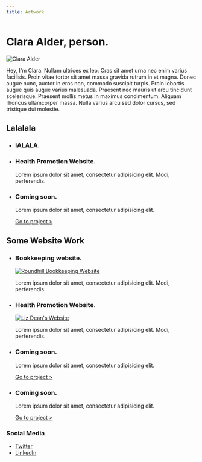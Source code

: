 ```yaml
---
title: Artwork
---
```


<main class="Container">
    <h1>Clara Alder, person.</h1>
      <img title="" alt="Clara Alder" class="Photo" src="../images/clara-photo-football-cropped.jpg" />
            <p>Hey, I'm Clara. Nullam ultrices ex leo. Cras sit amet urna nec enim varius facilisis. Proin vitae tortor sit amet massa gravida rutrum in et magna. Donec augue nunc, auctor in eros non, commodo suscipit turpis. Proin lobortis augue quis augue varius malesuada. Praesent nec mauris ut arcu tincidunt scelerisque. Praesent mollis metus in maximus condimentum. Aliquam rhoncus ullamcorper massa. Nulla varius arcu sed dolor cursus, sed tristique dui molestie. </p>
        <h2>Lalalala</h2>
        <ul class="Cards Grid">
            <li class="Card-item Grid-item Grid-third">
                <div class="Card-info">
                    <h3 class="Class-title">lALALA.</p>
                </div><!--Card-info-->
            </li><!--Card-item-->
            <li class="Card-item Grid-item Grid-third">
                <div class="Card-info">
                    <h3 class="Class-title">Health Promotion Website.</h3>
                    <p>Lorem ipsum dolor sit amet, consectetur adipisicing elit. Modi, perferendis.</p>
                </div><!--/.Card-info-->
            </li><!--Card-item-->
            <li class="Card-item Grid-item Grid-third">
                <div class="Card-info">
                    <h3 class="Class-title">Coming soon.</h3>
                    <p>Lorem ipsum dolor sit amet, consectetur adipisicing elit.</p>
                    <a href="">Go to project ></a>
                </div><!--Card-info-->
            </li><!--Card-item-->
        </ul><!--/.Cards Grid-->
<!-- SECTION BREAK -->
        <h2>Some Website Work</h2>
        <ul class="Cards Grid">
            <li class="Card-item Grid-item Grid-half">
                <div class="Card-info">
                    <h3 class="Class-title">Bookkeeping website.</h3>
                    <a href="http://roundhillbookkeeping.co.uk/">
                        <img title="" alt="Roundhill Bookkeeping Website" class="thumby" src="../images/roundhill.jpg" />
                    </a>
                    <p>Lorem ipsum dolor sit amet, consectetur adipisicing elit. Modi, perferendis.</p>
                </div><!--Card-info-->
            </li><!--Card-item-->
            <li class="Card-item Grid-item Grid-half">
                <div class="Card-info">
                    <h3 class="Class-title">Health Promotion Website.</h3>
                    <a href="http://lizdeanconsultancy.co.uk/">
                        <img title="" alt="Liz Dean's Website" class="thumby" src="../images/lizdean.png" />
                    </a>
                    <p>Lorem ipsum dolor sit amet, consectetur adipisicing elit. Modi, perferendis.</p>
                </div><!--/.Card-info-->
            </li><!--Card-item-->
            <li class="Card-item Grid-item Grid-half">
                <div class="Card-info">
                    <h3 class="Class-title">Coming soon.</h3>
                    <p>Lorem ipsum dolor sit amet, consectetur adipisicing elit.</p>
                    <a href="">Go to project ></a>
                </div><!--Card-info-->
            </li><!--Card-item-->            
            <li class="Card-item Grid-item Grid-half">
                <div class="Card-info">
                    <h3 class="Class-title">Coming soon.</h3>
                    <p>Lorem ipsum dolor sit amet, consectetur adipisicing elit.</p>
                    <a href="">Go to project ></a>
                </div><!--Card-info-->
            </li><!--Card-item-->
        </ul><!--/.Cards Grid-->
        <h3>Social Media</h3>
    <ul class="List-noBullets">
        <li class="Social-link"><a class="Social-link" href="https://twitter.com/claraalder">Twitter</a></li>
<!--         <li class="Social-link"><a class="Social-link" href="">Instagram</a></li> -->
        <li class="Social-link"><a class="Social-link" href="https://uk.linkedin.com/in/clara-alder-0832b823">LinkedIn</a></li>
    </ul>
    </main>
</body>
</html>